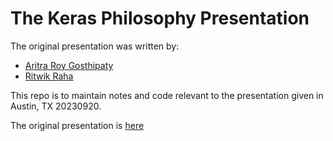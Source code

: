 # The Keras Philosophy Presentation

The original presentation was written by:

* [Aritra Roy Gosthipaty](https://twitter.com/ariG23498)
* [Ritwik Raha](https://twitter.com/ritwik_raha)

This repo is to maintain notes and code relevant to the
presentation given in Austin, TX 20230920.

The original presentation is [here](docs/The-Keras-Philosophy.pptx)


